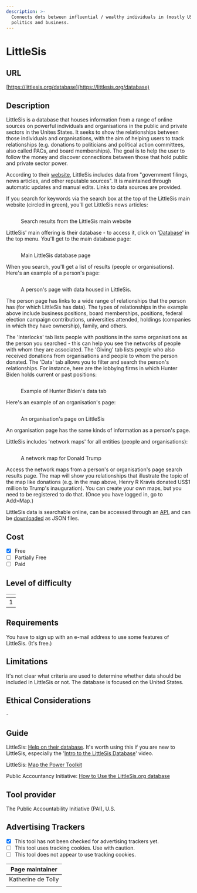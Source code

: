 ```yaml
---
description: >-
  Connects dots between influential / wealthy individuals in (mostly US)
  politics and business.
---
```


# LittleSis

## URL

[https://littlesis.org/database](https://littlesis.org/database)

## Description

LittleSis is a database that houses information from a range of online sources on powerful individuals and organisations in the public and private sectors in the Unites States. It seeks to show the relationships between those individuals and organisations, with the aim of helping users to track relationships (e.g. donations to politicians and political action committees, also called PACs, and board memberships). The goal is to help the user to follow the money and discover connections between those that hold public and private sector power.

According to their [website](https://littlesis.org/database), LittleSis includes data from "government filings, news articles, and other reputable sources". It is maintained through automatic updates and manual edits. Links to data sources are provided.

If you search for keywords via the search box at the top of the LittleSis main website (circled in green), you'll get LittleSis news articles:

<figure><img src=".gitbook/assets/Screenshot 2024-10-29 at 08.53.42.png" alt=""><figcaption><p>Search results from the LittleSis main website</p></figcaption></figure>

LittleSis' main offering is their database - to access it, click on '[Database](https://littlesis.org/database)' in the top menu. You'll get to the main database page:

<figure><img src=".gitbook/assets/Screenshot 2024-10-29 at 08.57.20.png" alt=""><figcaption><p>Main LittleSis database page</p></figcaption></figure>

When you search, you'll get a list of results (people or organisations). Here's an example of a person's page:

<figure><img src=".gitbook/assets/Screenshot 2024-10-29 at 09.00.54.png" alt=""><figcaption><p>A person's page with data housed in LittleSis.</p></figcaption></figure>

The person page has links to a wide range of relationships that the person has (for which LittleSis has data). The types of relationships in the example above include business positions, board memberships, positions, federal election campaign contributions, universities attended, holdings (companies in which they have ownership), family, and others.

The 'Interlocks' tab lists people with positions in the same organisations as the person you searched - this can help you see the networks of people with whom they are associated. The 'Giving' tab lists people who also received donations from organisations and people to whom the person donated. The 'Data' tab allows you to filter and search the person's relationships. For instance, here are the lobbying firms in which Hunter Biden holds current or past positions:

<figure><img src=".gitbook/assets/Screenshot 2024-10-29 at 09.35.03.png" alt=""><figcaption><p>Example of Hunter Biden's data tab</p></figcaption></figure>

Here's an example of an organisation's page:

<figure><img src=".gitbook/assets/Screenshot 2024-10-29 at 10.57.40.png" alt=""><figcaption><p>An organisation's page on LittleSis</p></figcaption></figure>

An organisation page has the same kinds of information as a person's page.

LittleSis includes 'network maps' for all entities (people and organisations):

<figure><img src=".gitbook/assets/Screenshot 2024-09-25 at 14.59.22.png" alt=""><figcaption><p>A network map for Donald Trump</p></figcaption></figure>

Access the network maps from a person's or organisation's page search results page. The map will show you relationships that illustrate the topic of the map like donations (e.g. in the map above, Henry R Kravis donated US$1 million to Trump's inauguration). You can create your own maps, but you need to be registered to do that. (Once you have logged in, go to Add>Map.)

LittleSis data is searchable online, can be accessed through an [API](https://littlesis.org/api), and can be [downloaded](https://littlesis.org/database/bulk_data) as JSON files.

## Cost

* [x] Free
* [ ] Partially Free
* [ ] Paid

## Level of difficulty

<table><thead><tr><th data-type="rating" data-max="5"></th></tr></thead><tbody><tr><td>1</td></tr></tbody></table>

## Requirements

You have to sign up with an e-mail address to use some features of LittleSis. (It's free.)

## Limitations

It's not clear what criteria are used to determine whether data should be included in LittleSis or not. The database is focused on the United States.

## Ethical Considerations

\-

## Guide

LittleSis: [Help on their database](https://littlesis.org/help). It's worth using this if you are new to LittleSis, especially the '[Intro to the LittleSis Database](https://youtu.be/aWLnTqQb-BI)' video.

LittleSis: [Map the Power Toolkit](https://littlesis.org/toolkit)

Public Accountancy Initiative: [How to Use the LittleSis.org database](https://www.youtube.com/watch?v=lFio2jpgn88)

## Tool provider

The Public Accountability Initiative (PAI), U.S.

## Advertising Trackers

* [x] This tool has not been checked for advertising trackers yet.
* [ ] This tool uses tracking cookies. Use with caution.
* [ ] This tool does not appear to use tracking cookies.

| Page maintainer    |
| ------------------ |
| Katherine de Tolly |
|                    |
